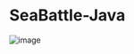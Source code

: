 # SeaBattle-Java
![image](https://user-images.githubusercontent.com/107399290/179670643-0c8a8b05-d16b-484f-ad8d-b0d74f264848.png)

